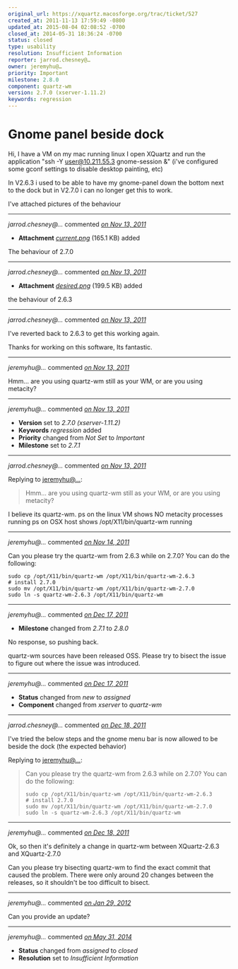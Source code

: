 ```yaml
---
original_url: https://xquartz.macosforge.org/trac/ticket/527
created_at: 2011-11-13 17:59:49 -0800
updated_at: 2015-08-04 02:08:52 -0700
closed_at: 2014-05-31 18:36:24 -0700
status: closed
type: usability
resolution: Insufficient Information
reporter: jarrod.chesney@…
owner: jeremyhu@…
priority: Important
milestone: 2.8.0
component: quartz-wm
version: 2.7.0 (xserver-1.11.2)
keywords: regression
---
```


Gnome panel beside dock
=======================


Hi, I have a VM on my mac running linux
I open XQuartz and run the application "ssh -Y user@10.211.55.3 gnome-session &"
(i've configured some gconf settings to disable desktop painting, etc)

In V2.6.3 i used to be able to have my gnome-panel down the bottom next to the dock but in V2.7.0 i can no longer get this to work.

I've attached pictures of the behaviour



---

*jarrod.chesney@…* commented *[on Nov 13, 2011](https://xquartz.macosforge.org/trac/attachment/ticket/527/current.png "November 13, 2011 at 6:00 PM PST")*

-   **Attachment** *[current.png](../attachment/ticket/527/current.png)* (165.1 KB) added

The behaviour of 2.7.0



---

*jarrod.chesney@…* commented *[on Nov 13, 2011](https://xquartz.macosforge.org/trac/attachment/ticket/527/desired.png "November 13, 2011 at 6:01 PM PST")*

-   **Attachment** *[desired.png](../attachment/ticket/527/desired.png)* (199.5 KB) added

the behaviour of 2.6.3



---

*jarrod.chesney@…* commented *[on Nov 13, 2011](https://xquartz.macosforge.org/trac/ticket/527#comment:1 "November 13, 2011 at 6:02 PM PST")*

I've reverted back to 2.6.3 to get this working again.

Thanks for working on this software, Its fantastic.



---

*jeremyhu@…* commented *[on Nov 13, 2011](https://xquartz.macosforge.org/trac/ticket/527#comment:2 "November 13, 2011 at 7:44 PM PST")*

Hmm... are you using quartz-wm still as your WM, or are you using metacity?



---

*jeremyhu@…* commented *[on Nov 13, 2011](https://xquartz.macosforge.org/trac/ticket/527#comment:3 "November 13, 2011 at 7:44 PM PST")*

-   **Version** set to *2.7.0 (xserver-1.11.2)*
-   **Keywords** *regression* added
-   **Priority** changed from *Not Set* to *Important*
-   **Milestone** set to *2.7.1*



---

*jarrod.chesney@…* commented *[on Nov 13, 2011](https://xquartz.macosforge.org/trac/ticket/527#comment:4 "November 13, 2011 at 7:54 PM PST")*

Replying to [jeremyhu@…](https://xquartz.macosforge.org/trac/ticket/527#comment:2):

> Hmm... are you using quartz-wm still as your WM, or are you using metacity?

I believe its quartz-wm.
ps on the linux VM shows NO metacity processes running
ps on OSX host shows /opt/X11/bin/quartz-wm running



---

*jeremyhu@…* commented *[on Nov 14, 2011](https://xquartz.macosforge.org/trac/ticket/527#comment:5 "November 14, 2011 at 12:49 AM PST")*

Can you please try the quartz-wm from 2.6.3 while on 2.7.0? You can do the following:

    sudo cp /opt/X11/bin/quartz-wm /opt/X11/bin/quartz-wm-2.6.3
    # install 2.7.0
    sudo mv /opt/X11/bin/quartz-wm /opt/X11/bin/quartz-wm-2.7.0
    sudo ln -s quartz-wm-2.6.3 /opt/X11/bin/quartz-wm


---

*jeremyhu@…* commented *[on Dec 17, 2011](https://xquartz.macosforge.org/trac/ticket/527#comment:6 "December 17, 2011 at 8:32 PM PST")*

-   **Milestone** changed from *2.7.1* to *2.8.0*

No response, so pushing back.

quartz-wm sources have been released OSS. Please try to bisect the issue to figure out where the issue was introduced.



---

*jeremyhu@…* commented *[on Dec 17, 2011](https://xquartz.macosforge.org/trac/ticket/527#comment:7 "December 17, 2011 at 8:34 PM PST")*

-   **Status** changed from *new* to *assigned*
-   **Component** changed from *xserver* to *quartz-wm*



---

*jarrod.chesney@…* commented *[on Dec 18, 2011](https://xquartz.macosforge.org/trac/ticket/527#comment:8 "December 18, 2011 at 1:45 PM PST")*

I've tried the below steps and the gnome menu bar is now allowed to be beside the dock (the expected behavior)

Replying to [jeremyhu@…](https://xquartz.macosforge.org/trac/ticket/527#comment:5):

> Can you please try the quartz-wm from 2.6.3 while on 2.7.0? You can do the following:
>
>     sudo cp /opt/X11/bin/quartz-wm /opt/X11/bin/quartz-wm-2.6.3
>     # install 2.7.0
>     sudo mv /opt/X11/bin/quartz-wm /opt/X11/bin/quartz-wm-2.7.0
>     sudo ln -s quartz-wm-2.6.3 /opt/X11/bin/quartz-wm


---

*jeremyhu@…* commented *[on Dec 18, 2011](https://xquartz.macosforge.org/trac/ticket/527#comment:9 "December 18, 2011 at 3:51 PM PST")*

Ok, so then it's definitely a change in quartz-wm between XQuartz-2.6.3 and XQuartz-2.7.0

Can you please try bisecting quartz-wm to find the exact commit that caused the problem. There were only around 20 changes between the releases, so it shouldn't be too difficult to bisect.



---

*jeremyhu@…* commented *[on Jan 29, 2012](https://xquartz.macosforge.org/trac/ticket/527#comment:10 "January 29, 2012 at 12:24 AM PST")*

Can you provide an update?



---

*jeremyhu@…* commented *[on May 31, 2014](https://xquartz.macosforge.org/trac/ticket/527#comment:11 "May 31, 2014 at 6:36 PM PDT")*

-   **Status** changed from *assigned* to *closed*
-   **Resolution** set to *Insufficient Information*



